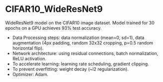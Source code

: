 # CIFAR10_WideResNet9
WideResNet9 model on the CIFAR10 image dataset. Model trained for 30 epochs on a GPU achieves 93% test accuracy.  
- Data Processing steps: data normalization (mean=0, sd=1), data augmentation (4px padding, random 32x32 cropping, p=0.5 random horizontal flip).  
- Network architecture: using residual connections, batch normalization, ReLU activation.  
- To accelerate learning: learning rate scheduling, gradient clipping.  
- To prevent overfitting: weight decay (~l2 regularization).  
- Optimizer: Adam.
